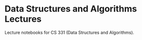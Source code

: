 # Data Structures and Algorithms Lectures

Lecture notebooks for CS 331 (Data Structures and Algorithms).
